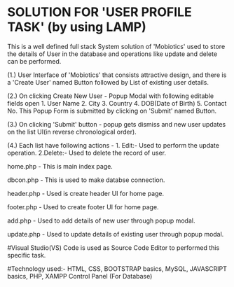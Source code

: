 SOLUTION FOR 'USER PROFILE TASK' (by using LAMP)
================================================

This is a well defined full stack System solution of 'Mobiotics' used to store the details of User in the database and operations like update and delete can be performed.

(1.) User Interface of 'Mobiotics' that consists attractive design, and there is a 'Create User' named Button followed by List of existing user details.

(2.) On clicking Create New User - Popup Modal with following editable fields open 
	1. User Name
	2. City
	3. Country
	4. DOB(Date of Birth)
	5. Contact No.
     This Popup Form is submitted by clicking on 'Submit' named Button.

(3.) On clicking 'Submit' button - popup gets dismiss and new user updates on the list UI(in reverse chronological order).

(4.) Each list have following actions -
	1. Edit:- Used to perform the update operation. 	2.Delete:- Used to delete the record of user.

home.php - This is main index page.

dbcon.php - This is used to make databse connection.

header.php - Used is create header UI for home page.

footer.php - Used to create footer UI for home page.

add.php - Used to add details of new user through popup modal.

update.php - Used to update details of existing user through popup modal.



#Visual Studio(VS) Code is used as Source Code Editor to performed this specific task.

#Technology used:- HTML, CSS, BOOTSTRAP basics, MySQL, JAVASCRIPT basics, PHP, XAMPP Control Panel (For Database)
